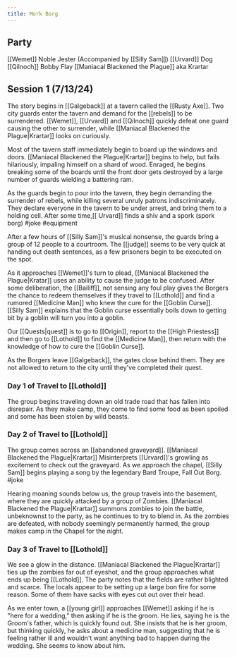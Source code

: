 ```yaml
---
title: Mork Borg
---
```



## Party
[[Wemet]] Noble Jester (Accompanied by [[Silly Sam]])
[[Urvard]]  Dog 
[[Qilnoch]] Bobby Flay 
[[Maniacal Blackened the Plague]] aka Krartar 

## Session 1 (7/13/24)

The story begins in [[Galgeback]] at a tavern called the [[Rusty Axe]]. Two city guards enter the tavern and demand for the [[rebels]] to be surrendered. [[Wemet]], [[Urvard]] and [[Qilnoch]] quickly defeat one guard causing the other to surrender, while [[Maniacal Blackened the Plague|Krartar]] looks on curiously. 

Most of the tavern staff immediately begin to board up the windows and doors. [[Maniacal Blackened the Plague|Krartar]] begins to help, but fails hilariously, impaling himself on a shard of wood. Enraged, he begins breaking some of the boards until the front door gets destroyed by a large number of guards wielding a battering ram. 

As the guards begin to pour into the tavern, they begin demanding the surrender of rebels, while killing several unruly patrons indiscriminately. They declare everyone in the tavern to be under arrest, and bring them to a holding cell. After some time,[[ Urvard]] finds a shiv and a spork (spork borg) #joke #equipment

After a few hours of [[Silly Sam]]'s musical nonsense, the guards bring a group of 12 people to a courtroom. The [[judge]] seems to be very quick at handing out death sentences, as a few prisoners begin to be executed on the spot. 

As it approaches [[Wemet]]'s turn to plead, [[Maniacal Blackened the Plague|Kratar]] uses an ability to cause the judge to be confused.  After some deliberation, the [[Bailiff]], not sensing any foul play gives the Borgers the chance to redeem themselves if they travel to [[Lothold]] and find a rumored [[Medicine Man]] who knew the cure for the [[Goblin Curse]]. [[Silly Sam]] explains that the Goblin curse essentially boils down to getting bit by a goblin will turn you into a goblin.

Our [[Quests|quest]] is to go to [[Origin]], report to the [[High Priestess]] and then go to [[Lothold]] to find the [[Medicine Man]], then return with the knowledge of how to cure the [[Goblin Curse]]. 

As the Borgers leave [[Galgeback]], the gates close behind them. They are not allowed to return to the city until they've completed their quest.

### Day 1 of Travel to [[Lothold]]

The group begins traveling down an old trade road that has fallen into disrepair. As they make camp, they come to find some food as been spoiled and some has been stolen by wild beasts.

### Day 2 of Travel to [[Lothold]]

The group comes across an [[abandoned graveyard]]. [[Maniacal Blackened the Plague|Krartar]] Misinterprets [[Urvard]]'s growling as excitement to check out the graveyard. As we approach the chapel, [[Silly Sam]] begins playing a song by the legendary Bard Troupe, Fall Out Borg. #joke 

Hearing moaning sounds below us, the group travels into the basement, where they are quickly attacked by a group of Zombies. [[Maniacal Blackened the Plague|Krartar]] summons zombies to join the battle, unbeknownst to the party, as he continues to try to blend in. As the zombies are defeated, with nobody seemingly permanently harmed, the group makes camp in the Chapel for the night.

### Day 3 of Travel to [[Lothold]]

We see a glow in the distance. [[Maniacal Blackened the Plague|Krartar]] ties up the zombies far out of eyeshot, and the group approaches what ends up being [[Lothold]]. The party notes that the fields are rather blighted and scarce. The locals appear to be setting up a large bon fire for some reason. Some of them have sacks with eyes cut out over their head. 

As we enter town, a [[young girl]] approaches [[Wemet]] asking if he is "here for a wedding," then asking if he is the groom. He lies, saying he is the Groom's father, which is quickly found out. She insists that he is her groom, but thinking quickly, he asks about a medicine man, suggesting that he is feeling rather ill and wouldn't want anything bad to happen during the wedding. She seems to know about him.

